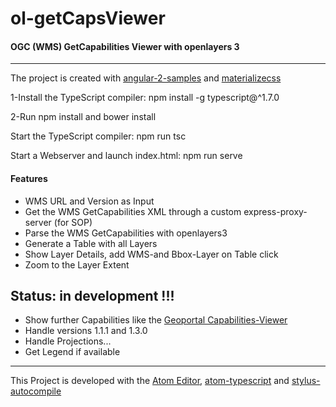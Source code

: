 # ol-getCapsViewer
#### OGC (WMS) GetCapabilities Viewer with openlayers 3
---


The project is created with [angular-2-samples](https://github.com/thelgevold/angular-2-samples) and [materializecss](http://materializecss.com)

1-Install the TypeScript compiler: npm install -g typescript@^1.7.0

2-Run npm install and bower install

Start the TypeScript compiler: npm run tsc

Start a Webserver and launch index.html: npm run serve


#### Features
* WMS URL and Version as Input
* Get the WMS GetCapabilities XML through a custom express-proxy-server (for SOP)
* Parse the WMS GetCapabilities with openlayers3
* Generate a Table with all Layers
* Show Layer Details, add WMS-and Bbox-Layer on Table click
* Zoom to the Layer Extent

## Status: in development !!!
* Show further Capabilities like the [Geoportal Capabilities-Viewer](https://geoportal.bayern.de/getcapabilities)
* Handle versions 1.1.1 and 1.3.0
* Handle Projections...
* Get Legend if available


---
This Project is developed with the [Atom Editor](https://atom.io/), [atom-typescript](https://atom.io/packages/atom-typescript) and [stylus-autocompile](https://atom.io/packages/stylus-autocompile)
